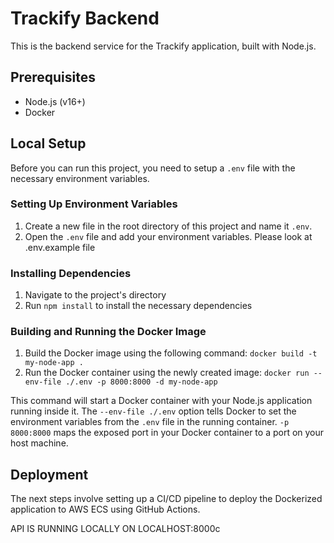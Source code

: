 # Trackify Backend

This is the backend service for the Trackify application, built with Node.js.

## Prerequisites

- Node.js (v16+)
- Docker

## Local Setup

Before you can run this project, you need to setup a `.env` file with the necessary environment variables. 

### Setting Up Environment Variables

1. Create a new file in the root directory of this project and name it `.env`.
2. Open the `.env` file and add your environment variables. Please look at .env.example file

### Installing Dependencies

1. Navigate to the project's directory
2. Run `npm install` to install the necessary dependencies


### Building and Running the Docker Image

1. Build the Docker image using the following command: `docker build -t my-node-app .`
2. Run the Docker container using the newly created image: `docker run --env-file ./.env -p 8000:8000 -d my-node-app`



This command will start a Docker container with your Node.js application running inside it. The `--env-file ./.env` option tells Docker to set the environment variables from the `.env` file in the running container. `-p 8000:8000` maps the exposed port in your Docker container to a port on your host machine.

## Deployment

The next steps involve setting up a CI/CD pipeline to deploy the Dockerized application to AWS ECS using GitHub Actions.

API IS RUNNING LOCALLY ON LOCALHOST:8000c